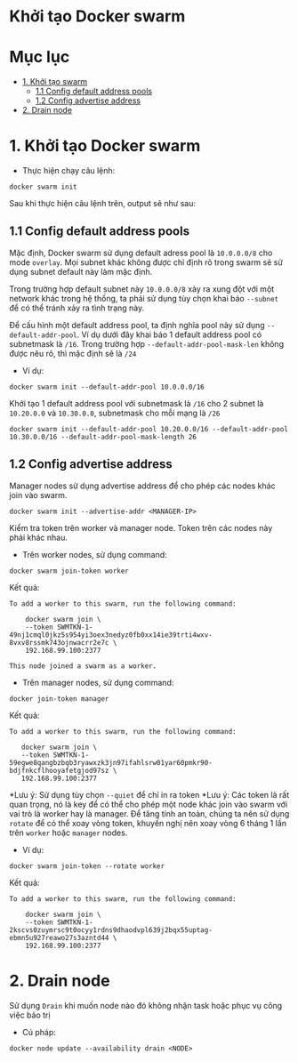 # Khởi tạo Docker swarm

# Mục lục
- [1. Khởi tạo swarm](#1)
    - [1.1 Config default address pools](#11)
    - [1.2 Config advertise address](#12)
- [2. Drain node](#2)

<a name="1"></a>

# 1. Khởi tạo Docker swarm

- Thực hiện chạy câu lệnh:
```
docker swarm init
```

Sau khi thực hiện câu lệnh trên, output sẽ như sau:

<a name="11"></a>

## 1.1 Config default address pools

Mặc định, Docker swarm sử dụng default adress pool là `10.0.0.0/8` cho mode `overlay`. Mọi subnet khác không được chỉ định rõ trong swarm sẽ sử dụng subnet default này làm mặc định.

Trong trường hợp default subnet này `10.0.0.0/8` xảy ra xung đột với một network khác trong hệ thống, ta phải sử dụng tùy chọn khai báo `--subnet` để có thể tránh xảy ra tình trạng này.

Để cấu hình một default address pool, ta định nghĩa pool này sử dụng `--default-addr-pool`. Ví dụ dưới đây khai báo 1 default address pool có subnetmask là `/16`. Trong trường hợp `--default-addr-pool-mask-len` không được nêu rõ, thì mặc định sẽ là `/24`
- Ví dụ:
```
docker swarm init --default-addr-pool 10.0.0.0/16
```
Khởi tạo 1 default address pool với subnetmask là `/16` cho 2 subnet là `10.20.0.0` và `10.30.0.0`, subnetmask cho mỗi mạng là `/26`
```
docker swarm init --default-addr-pool 10.20.0.0/16 --default-addr-pool 10.30.0.0/16 --default-addr-pool-mask-length 26
```

<a name="12"></a>

## 1.2 Config advertise address
Manager nodes sử dụng advertise address để cho phép các nodes khác join vào swarm. 

```
docker swarm init --advertise-addr <MANAGER-IP>
```

Kiểm tra token trên worker và manager node. Token trên các nodes này phải khác nhau.
- Trên worker nodes, sử dụng command:
```
docker swarm join-token worker
```

Kết quả:
```
To add a worker to this swarm, run the following command:

    docker swarm join \
    --token SWMTKN-1-49nj1cmql0jkz5s954yi3oex3nedyz0fb0xx14ie39trti4wxv-8vxv8rssmk743ojnwacrr2e7c \
    192.168.99.100:2377

This node joined a swarm as a worker.
```

- Trên manager nodes, sử dụng command:
```
docker join-token manager
```
 Kết quả:
 ```
 To add a worker to this swarm, run the following command:

    docker swarm join \
    --token SWMTKN-1-59egwe8qangbzbqb3ryawxzk3jn97ifahlsrw01yar60pmkr90-bdjfnkcflhooyafetgjod97sz \
    192.168.99.100:2377
```

*Lưu ý: Sử dụng tùy chọn `--quiet` để chỉ in ra token
*Lưu ý: Các token là rất quan trọng, nó là key để có thể cho phép một node khác join vào swarm với vai trò là worker hay là manager. Để tăng tính an toàn, chúng ta nên sử dụng `rotate` để có thể xoay vòng token, khuyến nghị nên xoay vòng 6 tháng 1 lần trên `worker` hoặc `manager` nodes.
- Ví dụ:
```
docker swarm join-token --rotate worker
```

Kết quả:
```
To add a worker to this swarm, run the following command:

    docker swarm join \
    --token SWMTKN-1-2kscvs0zuymrsc9t0ocyy1rdns9dhaodvpl639j2bqx55uptag-ebmn5u927reawo27s3azntd44 \
    192.168.99.100:2377
```

<a name="2"></a>

# 2. Drain node
Sử dụng `Drain` khi muốn node nào đó không nhận task hoặc phục vụ công việc bảo trị
- Cú pháp:
```
docker node update --availability drain <NODE>
```



